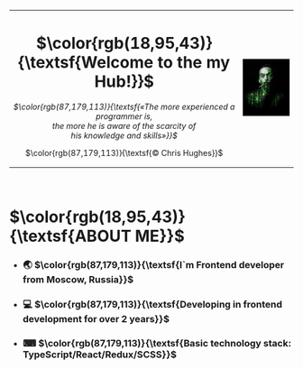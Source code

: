 <div id="header" align="center">
    <table>
        <td align = "center">
            <h1 color = "green" >
                $\color{rgb(18,95,43)}{\textsf{Welcome to the my Hub!}}$
            </h1>
            <p><i>$\color{rgb(87,179,113)}{\textsf{«The more experienced a programmer is,<br> the more he is aware of the scarcity of<br> his knowledge and skills»}}$</i></p>
            <p>$\color{rgb(87,179,113)}{\textsf{© Chris Hughes}}$</p>
        </td>
        <td>
            <img src="./assets/main.gif" width="500"/>
        </td>
    </table>
</div>
<br/>
<div>
    <h1>$\color{rgb(18,95,43)}{\textsf{ABOUT ME}}$</h1>
    <ul>
        <li>
            <h3>🌏 $\color{rgb(87,179,113)}{\textsf{I`m Frontend developer from Moscow, Russia}}$</h3>
        </li>
        <li>
            <h3>💻 $\color{rgb(87,179,113)}{\textsf{Developing in frontend development for over 2 years}}$</h3>
        </li>
        <li>
            <h3>⌨ $\color{rgb(87,179,113)}{\textsf{Basic technology stack: TypeScript/React/Redux/SCSS}}$</h3>
        </li>
    </ul>
</div>
